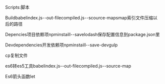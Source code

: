 Scripts:脚本

Buildbabelindex.js--out-filecompiled.js--scource-mapsmap索引文件压缩以后的路径

Depencies项目依赖项npminstaill--savelodash保存配置信息到package.json里

Devdependencies开发依赖项npminstaill--save-devgulp

cp复制文件

es6转es5工具babelindex.js--out-filecompiled.js--source-map

Es6箭头函数let

